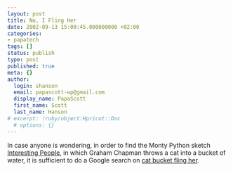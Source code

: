 ```yaml
---
layout: post
title: No, I Fling Her
date: 2002-09-13 15:09:45.000000000 +02:00
categories:
- papatech
tags: []
status: publish
type: post
published: true
meta: {}
author:
  login: shanson
  email: papascott-wp@gmail.com
  display_name: PapaScott
  first_name: Scott
  last_name: Hanson
# excerpt: !ruby/object:Hpricot::Doc
  # options: {}
---
```

<p>In case anyone is wondering, in order to find the Monty Python sketch <a href="http://www.montypython.net/scripts/interest.php">Interesting People</a>, in which Graham Chapman throws a cat into a bucket of water, it is sufficient to do a Google search on <a href="http://www.google.com/search?q=cat bucket fling her&amp;start=0&amp;start=0">cat bucket fling her</a>.</p>
